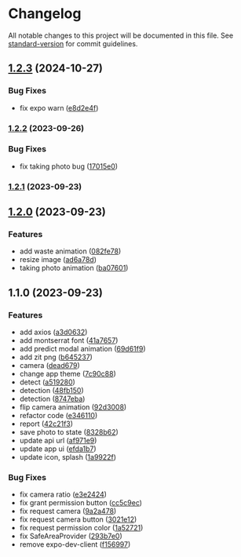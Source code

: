# Changelog

All notable changes to this project will be documented in this file. See [standard-version](https://github.com/conventional-changelog/standard-version) for commit guidelines.

## [1.2.3](https://github.com/zit-software/zit-waste-mobile/compare/v1.2.2...v1.2.3) (2024-10-27)

### Bug Fixes

-   fix expo warn ([e8d2e4f](https://github.com/zit-software/zit-waste-mobile/commit/e8d2e4f4736633f88a0365209817fb507d1210e4))

### [1.2.2](https://github.com/zit-software/zit-waste-mobile/compare/v1.2.1...v1.2.2) (2023-09-26)

### Bug Fixes

-   fix taking photo bug ([17015e0](https://github.com/zit-software/zit-waste-mobile/commit/17015e06e7e46827f3dcd87a078c7ef845f55374))

### [1.2.1](https://github.com/zit-software/zit-waste-mobile/compare/v1.2.0...v1.2.1) (2023-09-23)

## [1.2.0](https://github.com/zit-software/zit-waste-mobile/compare/v1.1.0...v1.2.0) (2023-09-23)

### Features

-   add waste animation ([082fe78](https://github.com/zit-software/zit-waste-mobile/commit/082fe781d0af4d9e689e0c6e0c1f23887aab3131))
-   resize image ([ad6a78d](https://github.com/zit-software/zit-waste-mobile/commit/ad6a78d925c2f40651e153a6068776a5e17bb508))
-   taking photo animation ([ba07601](https://github.com/zit-software/zit-waste-mobile/commit/ba076019aba150119c1ff7c58d28c6530d579014))

## 1.1.0 (2023-09-23)

### Features

-   add axios ([a3d0632](https://github.com/zit-software/zit-waste-mobile/commit/a3d063242d966d7cbfa0ac59928a6491dd54f0a5))
-   add montserrat font ([41a7657](https://github.com/zit-software/zit-waste-mobile/commit/41a765731b7fba8ab8808287a377b15092cce408))
-   add predict modal animation ([69d61f9](https://github.com/zit-software/zit-waste-mobile/commit/69d61f92740fcac92efd729167bcbcc19e0cddef))
-   add zit png ([b645237](https://github.com/zit-software/zit-waste-mobile/commit/b64523704770e8c92d6d57d3341b0edccacf3670))
-   camera ([dead679](https://github.com/zit-software/zit-waste-mobile/commit/dead67924db2543553b7cb621919bb854226a56b))
-   change app theme ([7c90c88](https://github.com/zit-software/zit-waste-mobile/commit/7c90c88b8681fe8329d2ee82ec7eab30afa692d7))
-   detect ([a519280](https://github.com/zit-software/zit-waste-mobile/commit/a519280aaf747f164688894647b53bc259d8205f))
-   detection ([48fb150](https://github.com/zit-software/zit-waste-mobile/commit/48fb150d9af1be11f7f84fbdf825e7294821600a))
-   detection ([8747eba](https://github.com/zit-software/zit-waste-mobile/commit/8747eba8e1072fe4c3b0aeeeb968f57a1f6444a4))
-   flip camera animation ([92d3008](https://github.com/zit-software/zit-waste-mobile/commit/92d3008447b3781eec43bd61e9259f28a1858bcb))
-   refactor code ([e346110](https://github.com/zit-software/zit-waste-mobile/commit/e3461101adfce40bd0fcfa5a77dd58fd630ba89e))
-   report ([42c21f3](https://github.com/zit-software/zit-waste-mobile/commit/42c21f34f1d50245aacdf03b2f0d4d171a4f8272))
-   save photo to state ([8328b62](https://github.com/zit-software/zit-waste-mobile/commit/8328b624406566f96fb0d912ae88daddaedb204b))
-   update api url ([af971e9](https://github.com/zit-software/zit-waste-mobile/commit/af971e9df389344cb949123dc83410e617840173))
-   update app ui ([efda1b7](https://github.com/zit-software/zit-waste-mobile/commit/efda1b727e7c7a70dca8745a797f38d3c5199554))
-   update icon, splash ([1a9922f](https://github.com/zit-software/zit-waste-mobile/commit/1a9922f1b16a4480b855f610bb6a16d8cf74a574))

### Bug Fixes

-   fix camera ratio ([e3e2424](https://github.com/zit-software/zit-waste-mobile/commit/e3e2424035d1400a9ea3817a72d92c7b35195472))
-   fix grant permission button ([cc5c9ec](https://github.com/zit-software/zit-waste-mobile/commit/cc5c9ec05526f37b7a0bfa99398e6417538a5093))
-   fix request camera ([9a2a478](https://github.com/zit-software/zit-waste-mobile/commit/9a2a478a6e30efe522f08eae27c1b36a70fb4301))
-   fix request camera button ([3021e12](https://github.com/zit-software/zit-waste-mobile/commit/3021e12d8d03295f560b6360d56e8c9b3eee1667))
-   fix request permission color ([1a52721](https://github.com/zit-software/zit-waste-mobile/commit/1a52721951284c01e304b406a8eb7c31aea7c38b))
-   fix SafeAreaProvider ([293b7e0](https://github.com/zit-software/zit-waste-mobile/commit/293b7e0c2d482a8988d0a694b1fadcf6fd3c3e6a))
-   remove expo-dev-client ([f156997](https://github.com/zit-software/zit-waste-mobile/commit/f15699770c0ee47717fbde86dc332931f5acd58f))
